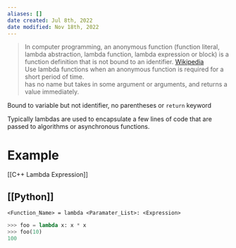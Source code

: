 ```yaml
---
aliases: []
date created: Jul 8th, 2022
date modified: Nov 18th, 2022
---
```

> In computer programming, an anonymous function (function literal, lambda abstraction, lambda function, lambda expression or block) is a function definition that is not bound to an identifier. [Wikipedia](https://en.wikipedia.org/wiki/Anonymous_function)  
> Use lambda functions when an anonymous function is required for a short period of time.  
> has no name but takes in some argument or arguments, and returns a value immediately.

Bound to variable but not identifier, no parentheses or `return` keyword

Typically lambdas are used to encapsulate a few lines of code that are passed to algorithms or asynchronous functions.

# Example

[[C++ Lambda Expression]]

## [[Python]]
`<Function_Name> = lambda <Paramater_List>: <Expression>`

```python
>>> foo = lambda x: x * x
>>> foo(10)
100
```
